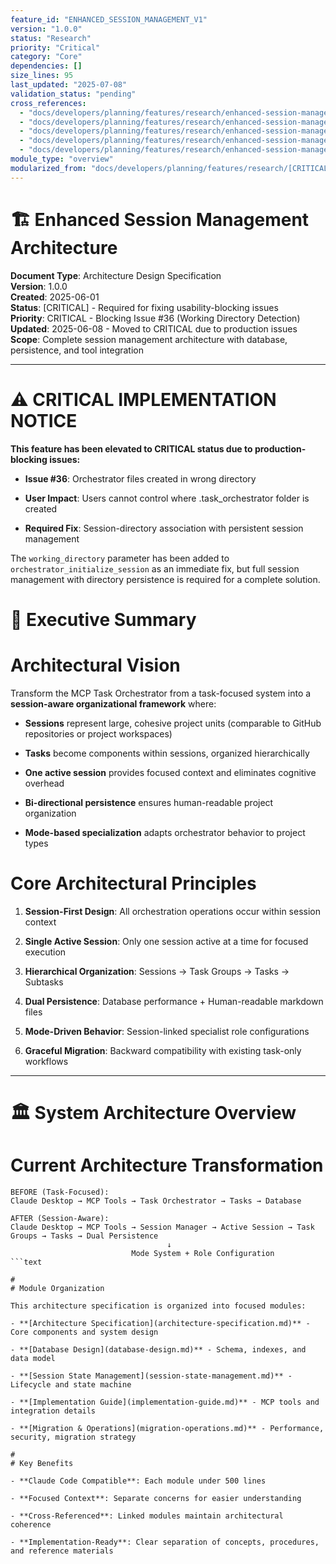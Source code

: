 ```yaml
---
feature_id: "ENHANCED_SESSION_MANAGEMENT_V1"
version: "1.0.0"
status: "Research"
priority: "Critical"
category: "Core"
dependencies: []
size_lines: 95
last_updated: "2025-07-08"
validation_status: "pending"
cross_references:
  - "docs/developers/planning/features/research/enhanced-session-management/architecture-specification.md"
  - "docs/developers/planning/features/research/enhanced-session-management/database-design.md"
  - "docs/developers/planning/features/research/enhanced-session-management/session-state-management.md"
  - "docs/developers/planning/features/research/enhanced-session-management/implementation-guide.md"
  - "docs/developers/planning/features/research/enhanced-session-management/migration-operations.md"
module_type: "overview"
modularized_from: "docs/developers/planning/features/research/[CRITICAL]_enhanced_session_management_architecture.md"
---
```


# 🏗️ Enhanced Session Management Architecture

**Document Type**: Architecture Design Specification  
**Version**: 1.0.0  
**Created**: 2025-06-01  
**Status**: [CRITICAL] - Required for fixing usability-blocking issues  
**Priority**: CRITICAL - Blocking Issue #36 (Working Directory Detection)  
**Updated**: 2025-06-08 - Moved to CRITICAL due to production issues  
**Scope**: Complete session management architecture with database, persistence, and tool integration

---

#
# ⚠️ CRITICAL IMPLEMENTATION NOTICE

**This feature has been elevated to CRITICAL status due to production-blocking issues:**

- **Issue #36**: Orchestrator files created in wrong directory

- **User Impact**: Users cannot control where .task_orchestrator folder is created

- **Required Fix**: Session-directory association with persistent session management

The `working_directory` parameter has been added to `orchestrator_initialize_session` as an immediate fix, but full session management with directory persistence is required for a complete solution.

#
# 🎯 Executive Summary

#
# Architectural Vision

Transform the MCP Task Orchestrator from a task-focused system into a **session-aware organizational framework** where:

- **Sessions** represent large, cohesive project units (comparable to GitHub repositories or project workspaces)

- **Tasks** become components within sessions, organized hierarchically

- **One active session** provides focused context and eliminates cognitive overhead

- **Bi-directional persistence** ensures human-readable project organization

- **Mode-based specialization** adapts orchestrator behavior to project types

#
# Core Architectural Principles

1. **Session-First Design**: All orchestration operations occur within session context

2. **Single Active Session**: Only one session active at a time for focused execution

3. **Hierarchical Organization**: Sessions → Task Groups → Tasks → Subtasks

4. **Dual Persistence**: Database performance + Human-readable markdown files

5. **Mode-Driven Behavior**: Session-linked specialist role configurations

6. **Graceful Migration**: Backward compatibility with existing task-only workflows

---

#
# 🏛️ System Architecture Overview

#
# Current Architecture Transformation

```text
BEFORE (Task-Focused):
Claude Desktop → MCP Tools → Task Orchestrator → Tasks → Database

AFTER (Session-Aware):
Claude Desktop → MCP Tools → Session Manager → Active Session → Task Groups → Tasks → Dual Persistence
                                   ↓
                           Mode System + Role Configuration
```text

#
# Module Organization

This architecture specification is organized into focused modules:

- **[Architecture Specification](architecture-specification.md)** - Core components and system design

- **[Database Design](database-design.md)** - Schema, indexes, and data model

- **[Session State Management](session-state-management.md)** - Lifecycle and state machine

- **[Implementation Guide](implementation-guide.md)** - MCP tools and integration details

- **[Migration & Operations](migration-operations.md)** - Performance, security, migration strategy

#
# Key Benefits

- **Claude Code Compatible**: Each module under 500 lines

- **Focused Context**: Separate concerns for easier understanding

- **Cross-Referenced**: Linked modules maintain architectural coherence

- **Implementation-Ready**: Clear separation of concepts, procedures, and reference materials
